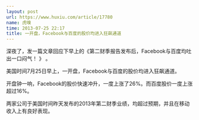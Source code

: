 ```yaml
---
layout: post
url: https://www.huxiu.com/article/17780
name: 虎嗅
time: 2013-07-25 22:17
title: 一开盘，Facebook与百度的股价均进入狂飙通道
---
```

深夜了，发一篇文章回应下早上的《第二财季报告发布后，Facebook与百度均吐出一口闷气！ 》 。

美国时间7月25日早上，一开盘，Facebook与百度的股价均进入狂飙通道。

开盘钟一响，Facebook的股价快速冲升，一度上涨了26%。而百度股价一度上涨超过16%。

两家公司于美国时间昨天发布的2013年第二财季业绩，均超过预期，并且在移动收入上有良好表现。

